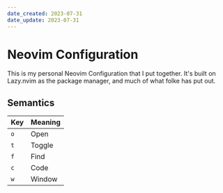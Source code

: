 ```yaml
---
date_created: 2023-07-31
date_update: 2023-07-31
---
```


# Neovim Configuration

This is my personal Neovim Configuration that I put together.
It's built on Lazy.nvim as the package manager, and much of what folke has put out.

## Semantics

| Key | Meaning |
|-----|---------|
| `o` | Open    |
| `t` | Toggle  |
| `f` | Find    |
| `c` | Code    |
| `w` | Window  |


